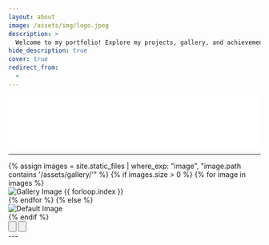 ```yaml
---
layout: about
image: /assets/img/logo.jpeg
description: >
  Welcome to my portfolio! Explore my projects, gallery, and achievements in business analytics, data science, and more.
hide_description: true
cover: true
redirect_from:
  - 
---
```


<!-- Welcome Section -->
![Hello World Image](/assets/img/hello.gif)

---

<!--author-->

<!-- Custom Carousel Section -->
<div id="galleryCarousel" class="carousel">
  <div class="carousel-images" id="carousel-images">
    {% assign images = site.static_files | where_exp: "image", "image.path contains '/assets/gallery/'" %}
    {% if images.size > 0 %}
      {% for image in images %}
      <div class="carousel-item {% if forloop.first %}active{% endif %}">
        <img src="{{ image.path }}" alt="Gallery Image {{ forloop.index }}" loading="lazy">
      </div>
      {% endfor %}
    {% else %}
      <div class="carousel-item active">
        <img src="/assets/img/default.jpg" alt="Default Image" loading="lazy">
      </div>
    {% endif %}
  </div>
  <button class="carousel-button left" id="carousel-left" aria-label="Previous slide">
    <svg xmlns="http://www.w3.org/2000/svg" viewBox="0 0 448 512">
      <path d="M9.4 233.4c-12.5 12.5-12.5 32.8 0 45.3l160 160c12.5 12.5 32.8 12.5 45.3 0s12.5-32.8 0-45.3L109.2 288 416 288c17.7 0 32-14.3 32-32s-14.3-32-32-32l-306.7 0L214.6 118.6c-12.5-12.5-12.5-32.8 0-45.3s-32.8-12.5-45.3 0l-160 160z"></path>
    </svg>
  </button>
  <button class="carousel-button right" id="carousel-right" aria-label="Next slide">
    <svg xmlns="http://www.w3.org/2000/svg" viewBox="0 0 448 512">
      <path d="M438.6 278.6c12.5-12.5 12.5-32.8 0-45.3l-160-160c-12.5-12.5-32.8-12.5-45.3 0s-12.5 32.8 0 45.3L338.8 224 32 224c-17.7 0-32 14.3-32 32s14.3 32 32 32l306.7 0L229.4 393.4c-12.5 12.5-12.5 32.8 0 45.3s32.8 12.5 45.3 0l160-160z"></path>
    </svg>
  </button>
</div>

<!-- Link to Carousel Styles and Scripts -->
<link rel="stylesheet" href="{{ '/assets/css/carousel.css' | relative_url }}">
<script src="{{ '/assets/js/carousel.js' | relative_url }}"></script>
---
